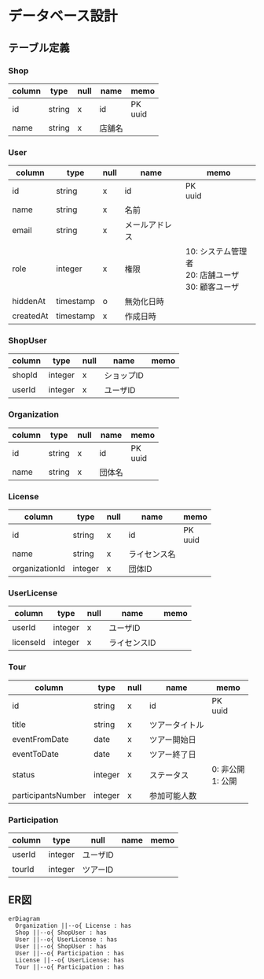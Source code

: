# データベース設計

## テーブル定義

### Shop

| column | type | null | name | memo |
|---|---|---|---|---|
| id | string | x | id | PK<br>uuid |
| name | string | x | 店舗名 ||

### User

| column | type | null | name | memo |
|---|---|---|---|---|
| id | string | x | id | PK<br>uuid |
| name | string | x | 名前 ||
| email | string | x | メールアドレス ||
| role | integer | x | 権限 | 10: システム管理者<br>20: 店舗ユーザ<br>30: 顧客ユーザ |
| hiddenAt | timestamp | o | 無効化日時 ||
| createdAt | timestamp | x | 作成日時 ||

### ShopUser

| column | type | null | name | memo |
|---|---|---|---|---|
| shopId | integer | x | ショップID ||
| userId | integer | x | ユーザID ||

### Organization

| column | type | null | name | memo |
|---|---|---|---|---|
| id | string | x | id | PK<br>uuid |
| name | string | x | 団体名 ||

### License

| column | type | null | name | memo |
|---|---|---|---|---|
| id | string | x | id | PK<br>uuid |
| name | string | x | ライセンス名 ||
| organizationId | integer | x | 団体ID ||

### UserLicense

| column | type | null | name | memo |
|---|---|---|---|---|
| userId | integer | x | ユーザID ||
| licenseId | integer | x | ライセンスID ||

### Tour

| column | type | null | name | memo |
|---|---|---|---|---|
| id | string | x | id | PK<br>uuid |
| title | string | x | ツアータイトル ||
| eventFromDate | date | x | ツアー開始日 ||
| eventToDate | date | x | ツアー終了日 ||
| status | integer | x | ステータス | 0: 非公開<br>1: 公開 |
| participantsNumber | integer | x | 参加可能人数 ||

### Participation

| column | type | null | name | memo |
|---|---|---|---|---|
| userId | integer | ユーザID |||
| tourId | integer | ツアーID |||

## ER図

```mermaid
erDiagram
  Organization ||--o{ License : has
  Shop ||--o{ ShopUser : has
  User ||--o{ UserLicense : has
  User ||--o{ ShopUser : has
  User ||--o{ Participation : has
  License ||--o{ UserLicense: has
  Tour ||--o{ Participation : has
```
